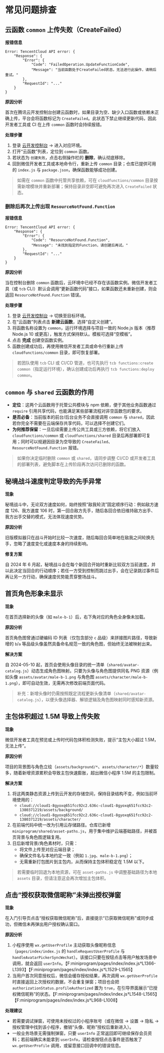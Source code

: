 # 常见问题排查

## 云函数 `common` 上传失败（CreateFailed）

**报错信息**

```
Error: TencentCloud API error: {
    "Response": {
        "Error": {
            "Code": "FailedOperation.UpdateFunctionCode",
            "Message": "当前函数处于CreateFailed状态，无法进行此操作，请稍后重试。"
        },
        "RequestId": "..."
    }
}
```

**原因分析**

首次在腾讯云开发控制台创建云函数时，如果目录为空、缺少入口函数或依赖未正确上传，平台会将函数标记为 `CreateFailed`。此状态下禁止继续更新代码，因此开发者工具或 CI 在上传 `common` 函数时会持续报错。

**处理步骤**

1. 登录 [云开发控制台](https://console.cloud.tencent.com/tcb) → 进入对应环境。
2. 打开“云函数”列表，定位到 `common` 函数。
3. 若状态为 `创建失败`，点击右侧操作栏的 **删除**，确认彻底移除。
4. 回到微信开发者工具或本地命令行，重新上传 `common` 目录；仓库已提供可用的 `index.js` 与 `package.json`，确保函数能够成功创建。

> 如需在 `common` 函数中托管共享依赖，可在 `cloudfunctions/common` 目录按需新增模块并重新部署；保持目录非空即可避免再次进入 `CreateFailed` 状态。

### 删除后再次上传出现 `ResourceNotFound.Function`

**报错信息**

```
Error: TencentCloud API error: {
    "Response": {
        "Error": {
            "Code": "ResourceNotFound.Function",
            "Message": "未找到指定的Function，请创建后再试。"
        },
        "RequestId": "..."
    }
}
```

**原因分析**

当在控制台删除 `common` 函数后，云环境中已经不存在该函数实例。微信开发者工具（或 `tcb` CLI）默认会调用“更新函数代码”接口，如果函数还未重新创建，则会返回 `ResourceNotFound.Function` 错误。

**处理步骤**

1. 登录 [云开发控制台](https://console.cloud.tencent.com/tcb) → 切换至目标环境。
2. 在“云函数”列表点击 **新建云函数**，选择“自定义创建”。
3. 将函数名称设置为 `common`，运行环境选择与项目一致的 Node.js 版本（推荐 Node.js 10 或更高），触发方式保持默认。模板可选择“空模板”。
4. 点击 **完成** 创建空函数实例。
5. 函数创建成功后，再使用微信开发者工具或命令行重新上传 `cloudfunctions/common` 目录，即可恢复部署。

> 若团队使用 `tcb` CLI 或 CI/CD 管道，也可先执行 `tcb functions:create common`（指定运行环境），确认创建成功后再执行 `tcb functions:deploy common`。

## `common` 与 `shared` 云函数的作用

- **定位**：这两个云函数用于托管公共模块与 npm 依赖，便于其他业务函数通过 `require` 引用共享代码，也能满足某些部署流程对非空函数包的要求。
- **是否必备**：当前版本的前台/后台业务不会直接调用 `common` 与 `shared`，因此若你完全不需要在云端保存共享代码，可以选择不创建它们。
- **为何推荐保留**：一旦后续需要上传公共工具或三方依赖，将它们放入 `cloudfunctions/common` 或 `cloudfunctions/shared` 目录后再部署即可复用；同时可以规避因目录为空导致的 `CreateFailed`、`ResourceNotFound.Function` 报错。

> 如果你决定临时删除 `common` 或 `shared`，请同步调整 CI/CD 或开发者工具的部署列表，避免脚本在上传阶段再次访问已删除的函数。

## 秘境战斗速度判定导致的先手异常

**现象**

秘境战斗中，无论双方速度如何，始终按照“敌我轮流”固定顺序行动：例如敌方速度 126、我方速度 106 时，第一回合敌方先手，随后各回合依旧维持敌方出手、我方出手交替的模式，无法体现速度优势。

**原因分析**

旧版模拟器只在战斗开始时比较一次速度，随后每回合简单地在敌我之间轮换先手，忽略了速度变化或速度本身的持续影响。

**修复方案**

自 2024 年 6 月起，秘境战斗会在每个新回合开始时重新比较双方当前速度，并以此决定当回合的行动顺序；若任一方受到控制而跳过出手，会在记录跳过事件后再让另一方行动，确保速度优势能贯穿整场战斗。

## 首页角色形象未显示

**现象**

在首页选择新的头像（如 `male-b-1`）后，右下角对应的角色全身像未加载。

**原因分析**

首页角色图曾通过硬编码 ID 列表（仅包含部分 `c` 品级）来拼接图片路径，导致新增的 `b`/`a` 等品级头像虽然具备命名规范一致的角色图，但始终无法被映射出来。

**解决方案**

自 2024-05-10 起，首页会使用头像目录的统一清单（`shared/avatar-catalog.js`）动态生成角色图映射。只要为头像与角色图提供同名 PNG 资源（例如头像 `assets/avatar/male-b-1.png` 与角色图 `assets/character/male-b-1.png`），即可自动生效，无需再次修改前端页面代码。

> 补充：新增头像时仍需按照既定流程更新头像清单（`shared/avatar-catalog.js`），以便头像选择器、解锁逻辑及角色图映射同时感知新资源。

## 主包体积超过 1.5M 导致上传失败

**现象**

微信开发者工具在预览或上传时代码包体积检测失败，提示“主包大小超过 1.5M，无法上传”。

**原因分析**

项目的背景图与角色立绘（`assets/background/*`、`assets/character/*`）数量较多，随着新增资源累积会导致主包快速膨胀，超出微信小程序 1.5M 的主包限制。

**解决方案**

1. 将这两类静态资源上传到云开发的存储空间，保持目录结构不变，例如当前环境使用的：
   - `cloud://cloud1-8gyoxq651fcc92c2.636c-cloud1-8gyoxq651fcc92c2-1380371219/assets/background/`
   - `cloud://cloud1-8gyoxq651fcc92c2.636c-cloud1-8gyoxq651fcc92c2-1380371219/assets/character/`
2. 在前端代码中统一改为引用云存储路径。仓库已新增 `miniprogram/shared/asset-paths.js`，用于集中维护云端基础路径，并被首页背景与角色图逻辑复用。
3. 日后新增背景/角色素材时，只需：
   - 将文件上传至对应云端目录；
   - 确保文件名与本地约定一致（例如 `1.jpg`、`male-b-1.png`）；
   - 无需重新打包图片到主包内，从而保持主包体积稳定在 1.5M 以下。

> 若需要临时回退为本地资源，可在 `asset-paths.js` 中调整基础路径为本地 `assets` 目录，但请注意这会再次增加主包体积。

## 点击“授权获取微信昵称”未弹出授权弹窗

**现象**

在入门引导页点击“授权获取微信昵称”后，直接提示“已获取微信昵称”或同步成功，但微信未再弹出用户授权确认窗口。

**原因分析**

1. 小程序使用 `wx.getUserProfile` 主动获取头像昵称信息（`pages/index/index.js` 的 `handleRequestUserProfile` 与 `handleAvatarPickerSyncWechat`）。该接口只要在按钮点击等用户触发场景中调用，就会返回 `userInfo`。【F:miniprogram/pages/index/index.js†L1366-L1393】【F:miniprogram/pages/index/index.js†L1529-L1565】
2. 当用户首次同意授权后，微信会缓存授权结果，再次调用 `wx.getUserProfile` 时直接返回上次授权的数据，不会重复弹窗；项目也会把 `authorizationStatus.profileAuthorized` 置为 `true`，在引导界面展示“已授权微信昵称”的状态。【F:miniprogram/pages/index/index.js†L1548-L1565】【F:miniprogram/pages/index/index.js†L968-L1008】

**处理建议**

- 若需要调试弹窗，可使用未授权过的小程序账号（或在微信 → 设置 → 隐私 → 授权管理中找到该小程序，撤销“头像、昵称”授权后重新进入）。
- 一般业务场景无需强制弹窗，只要 `userInfo` 正常返回即可继续保存会员资料；若前端确实未能拿到 `userInfo`，请检查按钮点击事件是否触发了 `wx.getUserProfile` 调用，或留意接口回调中的错误信息。
